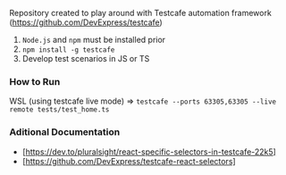 Repository created to play around with Testcafe automation framework (https://github.com/DevExpress/testcafe)

1. `Node.js` and `npm` must be installed prior
2. `npm install -g testcafe`
3. Develop test scenarios in JS or TS 

### How to Run
WSL (using testcafe live mode) => `testcafe --ports 63305,63305 --live remote tests/test_home.ts` 

### Aditional Documentation
- [https://dev.to/pluralsight/react-specific-selectors-in-testcafe-22k5]
- [https://github.com/DevExpress/testcafe-react-selectors]
